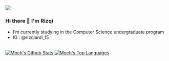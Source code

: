 ![](https://komarev.com/ghpvc/?username=Iq11k&color=green)


### Hi there 👋 I'm Rizqi


- I’m currently studying in the Computer Science undergraduate program
- IG : @rizqiardi_15

<!--
**Iq11k/Iq11k** is a ✨ _special_ ✨ repository because its `README.md` (this file) appears on your GitHub profile.

Here are some ideas to get you started:

- 🔭 I’m currently working on ...
- 👯 I’m looking to collaborate on ...
- 🤔 I’m looking for help with ...
- 💬 Ask me about ...

- 😄 Pronouns: ...
- ⚡ Fun fact: ...
-->

<br/>
    <a href="https://github.com/Iq11k/github-readme-stats"><img alt="Moch's Github Stats" src="https://github-readme-stats.vercel.app/api?username=Iq11k&show_icons=true&count_private=true&theme=react&hide_border=true&bg_color=0D1117" /></a>
      <a href="https://github.com/Iq11k/github-readme-stats"><img alt="Moch's Top Languages" src="https://github-readme-stats.vercel.app/api/top-langs/?username=Iq11k&langs_count=8&count_private=true&layout=compact&theme=react&hide_border=true&bg_color=0D1117" /></a>

